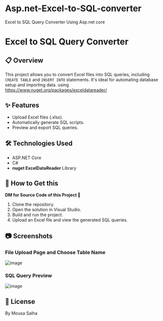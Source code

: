 # Asp.net-Excel-to-SQL-converter
Excel to SQL Query Converter Using Asp.net core 

# Excel to SQL Query Converter

## 📋 Overview
This project allows you to convert Excel files into SQL queries, including `CREATE TABLE` and `INSERT INTO` statements. It's ideal for automating database setup and importing data.
using https://www.nuget.org/packages/exceldatareader/
## ✨ Features
- Upload Excel files (.xlsx).
- Automatically generate SQL scripts.
- Preview and export SQL queries.

## 🛠️ Technologies Used
- ASP.NET Core
- C#
- **nuget ExcelDataReader** Library 

## 🚀 How to Get this 
**DM for Source Code of this Project 🤝**

1. Clone the repository.
2. Open the solution in Visual Studio.
3. Build and run the project.
4. Upload an Excel file and view the generated SQL queries.

## 📷 Screenshots
### File Upload Page and Choose Table Name
![image](https://github.com/user-attachments/assets/26fff041-8c7f-4c1b-a0c0-ca38b949a104)

### SQL Query Preview
![image](https://github.com/user-attachments/assets/13654bc5-9376-4724-9dfe-99428e3c757c)


## 📜 License
By Mousa Salha
